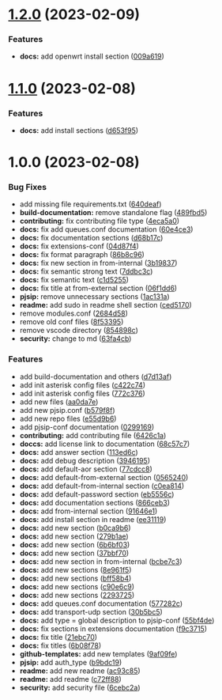 # [1.2.0](https://github.com/attilasomogyi/asterisk-configuration-files/compare/v1.1.0...v1.2.0) (2023-02-09)


### Features

* **docs:** add openwrt install section ([009a619](https://github.com/attilasomogyi/asterisk-configuration-files/commit/009a619e4934bddcdca6fa05c57eff355a37cea3))

# [1.1.0](https://github.com/attilasomogyi/asterisk-configuration-files/compare/v1.0.0...v1.1.0) (2023-02-08)


### Features

* **docs:** add install sections ([d653f95](https://github.com/attilasomogyi/asterisk-configuration-files/commit/d653f95e3590eaf20b5a1e0829e1806643395cbc))

# 1.0.0 (2023-02-08)


### Bug Fixes

* add missing file requirements.txt ([640deaf](https://github.com/attilasomogyi/asterisk-configuration-files/commit/640deaf3ccd752150ce75a1ef12c5a53dd556751))
* **build-documentation:** remove standalone flag ([489fbd5](https://github.com/attilasomogyi/asterisk-configuration-files/commit/489fbd5357ab0225d8ac864cff161122810d0dd3))
* **contributing:** fix contributing file type ([4eca5a0](https://github.com/attilasomogyi/asterisk-configuration-files/commit/4eca5a0fb7fbaf457dd71217851eaa6d1529ba66))
* **docs:** fix add queues.conf documentation ([60e4ce3](https://github.com/attilasomogyi/asterisk-configuration-files/commit/60e4ce37e9a0b5388482bb650cb1fa26991944c3))
* **docs:** fix documentation sections ([d68b17c](https://github.com/attilasomogyi/asterisk-configuration-files/commit/d68b17cc14e3ceda20004571ecfcb7e069a82c53))
* **docs:** fix extensions-conf ([04d87f4](https://github.com/attilasomogyi/asterisk-configuration-files/commit/04d87f49ddccf03d737a746e0d3cbf339b4324a1))
* **docs:** fix format paragraph ([86b8c96](https://github.com/attilasomogyi/asterisk-configuration-files/commit/86b8c969be9f979ab2701c7e79a405ef7e0a017d))
* **docs:** fix new section in from-internal ([3b19837](https://github.com/attilasomogyi/asterisk-configuration-files/commit/3b19837a3ad41cc5e9ac78bd2b9e9cc44d9ba2fd))
* **docs:** fix semantic strong text ([7ddbc3c](https://github.com/attilasomogyi/asterisk-configuration-files/commit/7ddbc3cb91c3901676f17f6337d51a0fffe0acc1))
* **docs:** fix semantic text ([c1d5255](https://github.com/attilasomogyi/asterisk-configuration-files/commit/c1d5255bb5c2133f7b1974457f47dc400d459d23))
* **docs:** fix title at from-external section ([06f1dd6](https://github.com/attilasomogyi/asterisk-configuration-files/commit/06f1dd6e3ef7aff717c0ef1fc6bd92f24c627bab))
* **pjsip:** remove unnecessary sections ([1ac131a](https://github.com/attilasomogyi/asterisk-configuration-files/commit/1ac131a6e8bdf569e739fe1d78d369ef2652b5c1))
* **readme:** add sudo in readme shell section ([ced5170](https://github.com/attilasomogyi/asterisk-configuration-files/commit/ced517000e70e3ca32842b64e634ae535a80e22e))
* remove modules.conf ([2684d58](https://github.com/attilasomogyi/asterisk-configuration-files/commit/2684d589bcbcc9c0ebdd2fa1b17c3fefced03bd2))
* remove old conf files ([8f53395](https://github.com/attilasomogyi/asterisk-configuration-files/commit/8f53395857c0742f42925b94807815319650bd69))
* remove vscode directory ([854898c](https://github.com/attilasomogyi/asterisk-configuration-files/commit/854898c23143ba91a53d2684f699872c56de6fed))
* **security:** change to md ([63fa4cb](https://github.com/attilasomogyi/asterisk-configuration-files/commit/63fa4cb6942dff072d38b3ce8bf15851d3f51c79))


### Features

* add build-documentation and others ([d7d13af](https://github.com/attilasomogyi/asterisk-configuration-files/commit/d7d13af44608eb144726f6b2891eb98ba22d46e9))
* add init asterisk config files ([c422c74](https://github.com/attilasomogyi/asterisk-configuration-files/commit/c422c7484779aad88d612a1f95631c213c8c21da))
* add init asterisk config files ([772c376](https://github.com/attilasomogyi/asterisk-configuration-files/commit/772c37659411cc42bdf912ca8a0fc41e1cb9f5d7))
* add new files ([aa0da7e](https://github.com/attilasomogyi/asterisk-configuration-files/commit/aa0da7e7dd9c65d09691923b29db38d50ca58e55))
* add new pjsip.conf ([b579f8f](https://github.com/attilasomogyi/asterisk-configuration-files/commit/b579f8fdc7662ab2b652cf4b50e92b48834158df))
* add new repo files ([e55d9b6](https://github.com/attilasomogyi/asterisk-configuration-files/commit/e55d9b684dc7562c4cdddc731d203a8460210781))
* add pjsip-conf documentation ([0299169](https://github.com/attilasomogyi/asterisk-configuration-files/commit/0299169ec7f9ab850ea572d1639287ad9b1d4bba))
* **contributing:** add contributing file ([6426c1a](https://github.com/attilasomogyi/asterisk-configuration-files/commit/6426c1aca9b4e43b46b7802edf40e3144aedd363))
* **doccs:** add license link to documentation ([68c57c7](https://github.com/attilasomogyi/asterisk-configuration-files/commit/68c57c7c4b6e29f1a6873ba178de654122fdea69))
* **docs:** add answer section ([113ed6c](https://github.com/attilasomogyi/asterisk-configuration-files/commit/113ed6c0cf9bcc15f0e903337d371bf4afd164bf))
* **docs:** add debug description ([3946195](https://github.com/attilasomogyi/asterisk-configuration-files/commit/39461956b1f7ee341b7a3678aaff72a33866acf2))
* **docs:** add default-aor section ([77cdcc8](https://github.com/attilasomogyi/asterisk-configuration-files/commit/77cdcc897db88a35fe79c2563d2c8a5da9221a2f))
* **docs:** add default-from-external section ([0565240](https://github.com/attilasomogyi/asterisk-configuration-files/commit/05652406deee829a243fe3ad5a4a54a1b4f44171))
* **docs:** add default-from-internal section ([c0ea814](https://github.com/attilasomogyi/asterisk-configuration-files/commit/c0ea814c7294e38a1f4f18b9b5a7be20b6727287))
* **docs:** add default-password section ([eb5556c](https://github.com/attilasomogyi/asterisk-configuration-files/commit/eb5556c5e75c3667a922b6c248cc6a0e2b83b7bb))
* **docs:** add documentation sections ([866ceb3](https://github.com/attilasomogyi/asterisk-configuration-files/commit/866ceb3ffa01a0b873756c466d4fe835d951767e))
* **docs:** add from-internal section ([91646e1](https://github.com/attilasomogyi/asterisk-configuration-files/commit/91646e1b2c52d5ba771552dd98e955266b770a5b))
* **docs:** add install section in readme ([ee31119](https://github.com/attilasomogyi/asterisk-configuration-files/commit/ee311192958ac650a392383b0809da671cf3b37d))
* **docs:** add new section ([b0ca9b6](https://github.com/attilasomogyi/asterisk-configuration-files/commit/b0ca9b6fddc4ff51214ffa121ea8e6ebab0f114d))
* **docs:** add new section ([279b1ae](https://github.com/attilasomogyi/asterisk-configuration-files/commit/279b1ae796ada19e61c9a94193bd06898166b319))
* **docs:** add new section ([6b6bf03](https://github.com/attilasomogyi/asterisk-configuration-files/commit/6b6bf038273b038f36e12513f263cebf9916bccb))
* **docs:** add new section ([37bbf70](https://github.com/attilasomogyi/asterisk-configuration-files/commit/37bbf7023d79ba95673184ba0ac1f17ec36ba9b1))
* **docs:** add new section in from-internal ([bcbe7c3](https://github.com/attilasomogyi/asterisk-configuration-files/commit/bcbe7c3fde5e3d13b645b091f2442f19b4d0b468))
* **docs:** add new sections ([8e961f5](https://github.com/attilasomogyi/asterisk-configuration-files/commit/8e961f5ca7d735617a4a08cbf394bd1d3feba4d0))
* **docs:** add new sections ([bff58b4](https://github.com/attilasomogyi/asterisk-configuration-files/commit/bff58b45210981337384bb1e649b58d1ee9e0fd3))
* **docs:** add new sections ([c90e6c9](https://github.com/attilasomogyi/asterisk-configuration-files/commit/c90e6c9b84f48ef358693b538d8bd8143cd46a5f))
* **docs:** add new sections ([2293725](https://github.com/attilasomogyi/asterisk-configuration-files/commit/2293725836179e9884942d167068e20b1b3fefd9))
* **docs:** add queues.conf documentation ([577282c](https://github.com/attilasomogyi/asterisk-configuration-files/commit/577282c25760a029a0256dcff08ed0cc213a6b1e))
* **docs:** add transport-udp section ([30b5bc5](https://github.com/attilasomogyi/asterisk-configuration-files/commit/30b5bc584cc34221f5ddedc938ee32c734837885))
* **docs:** add type = global description to pjsip-conf ([55bf4de](https://github.com/attilasomogyi/asterisk-configuration-files/commit/55bf4de22d45255331bae1bc5eb86c3a857b0839))
* **docs:** fix sections in extensions documentation ([f9c3715](https://github.com/attilasomogyi/asterisk-configuration-files/commit/f9c37150edcd0cf8bd52db39d3164ce4bc1450af))
* **docs:** fix title ([21ebc70](https://github.com/attilasomogyi/asterisk-configuration-files/commit/21ebc7085eec36b5b977f030b7ebfa802bf2123a))
* **docs:** fix titles ([6b08f78](https://github.com/attilasomogyi/asterisk-configuration-files/commit/6b08f7830accbf38ca2b5eb62ee7e0989896564f))
* **github-templates:** add new templates ([9af09fe](https://github.com/attilasomogyi/asterisk-configuration-files/commit/9af09fe3f64188882a1c94b626bffd66e6028657))
* **pjsip:** add auth_type ([b9bdc19](https://github.com/attilasomogyi/asterisk-configuration-files/commit/b9bdc197c87840f6f60c945a1ca4a47c66b0d222))
* **readme:** add new readme ([ac93c85](https://github.com/attilasomogyi/asterisk-configuration-files/commit/ac93c854b1d678d22183fd4be9567e5b8d642354))
* **readme:** add readme ([c72ff88](https://github.com/attilasomogyi/asterisk-configuration-files/commit/c72ff8853875c2de72a2fced9bbd94600afae906))
* **security:** add security file ([6cebc2a](https://github.com/attilasomogyi/asterisk-configuration-files/commit/6cebc2ad9911377b76868fe6ae581db85221e1aa))
